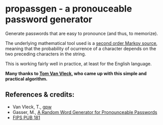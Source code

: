 propassgen - a pronouceable password generator
==============================================

Generate passwords that are easy to pronounce (and thus, to memorize).

The underlying mathematical tool used is a [second order Markov source][1],
meaning that the probability of ocurrence of a character depends on the two
preceding characters in the string.

This is working fairly well in practice, at least for the English language.

__Many thanks to [Tom Van Vleck][2], who came up with this simple and practical
algorithm.__

References & credits:
---------------------
-  Van Vleck, T., [gpw][3]
-  Gasser, M., [A Random Word Generator for Pronounceable Passwords][4]
-  [FIPS PUB 181][5]

[1]: http://www.data-compression.com/theory.shtml#model
[2]: http://www.multicians.org/thvv
[3]: http://www.multicians.org/thvv/gpw.html
[4]: http://www.dtic.mil/cgi-bin/GetTRDoc?AD=ADA017676&Location=U2&doc=GetTRDoc.pdf
[5]: http://www.itl.nist.gov/fipspubs/fip181.htm
